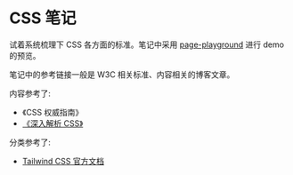 # CSS 笔记

试着系统梳理下 CSS 各方面的标准。笔记中采用 [page-playground](https://github.com/lif3ng/page-playground) 进行 demo 的预览。

笔记中的参考链接一般是 W3C 相关标准、内容相关的博客文章。

内容参考了:

- 《CSS 权威指南》
- [《深入解析 CSS》](https://www.ituring.com.cn/book/2583)

分类参考了:

- [Tailwind CSS 官方文档](https://tailwindcss.com/docs)
